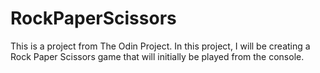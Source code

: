 # RockPaperScissors
This is a project from The Odin Project. In this project, I will be creating
a Rock Paper Scissors game that will initially be played from the console. 